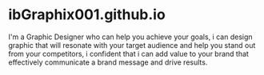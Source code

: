 # ibGraphix001.github.io
I'm a Graphic Designer who can help you achieve your goals, i can design graphic that will resonate with your target audience and help you stand out from your competitors, i confident that i can add value to your brand that effectively communicate a brand message and drive results.
